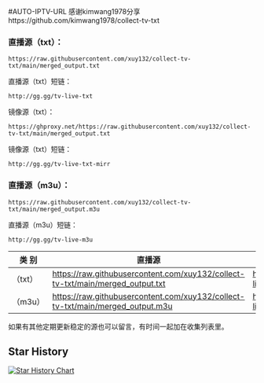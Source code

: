 #AUTO-IPTV-URL
感谢kimwang1978分享https://github.com/kimwang1978/collect-tv-txt



### **直播源（txt）：**
```
https://raw.githubusercontent.com/xuy132/collect-tv-txt/main/merged_output.txt
```
直播源（txt）短链：
```
http://gg.gg/tv-live-txt
```
镜像源（txt）：
```
https://ghproxy.net/https://raw.githubusercontent.com/xuy132/collect-tv-txt/main/merged_output.txt
```
镜像源（txt）短链：
```
http://gg.gg/tv-live-txt-mirr
```
### **直播源（m3u）：**
```
https://raw.githubusercontent.com/xuy132/collect-tv-txt/main/merged_output.m3u
```
直播源（m3u）短链：
```
http://gg.gg/tv-live-m3u
```


| 类 别  | 直播源                                       | ShortLink   |
|-------|------------------------------------------------|------------|
| （txt） |  https://raw.githubusercontent.com/xuy132/collect-tv-txt/main/merged_output.txt | http://gg.gg/tv-live-txt   |
| （m3u） |  https://raw.githubusercontent.com/xuy132/collect-tv-txt/main/merged_output.m3u | http://gg.gg/tv-live-m3u   |
如果有其他定期更新稳定的源也可以留言，有时间一起加在收集列表里。


## Star History

[![Star History Chart](https://api.star-history.com/svg?repos=xuy132/AUTO-IPTV-URL&type=Date)](https://star-history.com/#xuy132/AUTO-IPTV-URL&Date)





